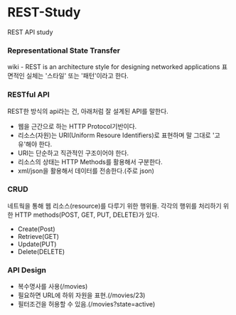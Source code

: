 # REST-Study
REST API study

### Representational State Transfer
wiki - REST is an architecture style for designing networked applications
표면적인 실체는 '스타일' 또는 '패턴'이라고 한다.

### RESTful API
REST한 방식의 api라는 건, 아래처럼 잘 설계된 API를 말한다.
- 웹을 근간으로 하는 HTTP Protocol기반이다.
- 리소스(자원)는 URI(Uniform Resoure Identifiers)로 표현하며 말 그대로 '고유'해야 한다.
- URI는 단순하고 직관적인 구조이어야 한다.
- 리소스의 상태는 HTTP Methods를 활용해서 구분한다.
- xml/json을 활용해서 데이터를 전송한다.(주로 json)

### CRUD
네트웍을 통해 웹 리소스(resource)를 다루기 위한 행위들. 각각의 행위를 처리하기 위한 HTTP methods(POST, GET, PUT, DELETE)가 있다.
- Create(Post)
- Retrieve(GET)
- Update(PUT)
- Delete(DELETE)

### API Design
- 복수명사를 사용(/movies)
- 필요하면 URL에 하위 자원을 표현.(/movies/23)
- 필터조건을 허용할 수 있음.(/movies?state=active)

